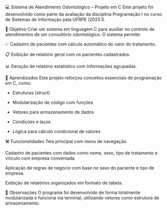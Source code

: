 💻 Sistema de Atendimento Odontológico – Projeto em C
Este projeto foi desenvolvido como parte da avaliação da disciplina Programação I no curso de Sistemas de Informação pela UFRPE (2025.1).

🎯 Objetivo
Criar um sistema em linguagem C para auxiliar no controle de atendimentos de um consultório odontológico. O sistema permite:

✅ Cadastro de pacientes com cálculo automático do valor do tratamento.

📋 Exibição de relatório geral com os pacientes cadastrados.

📊 Geração de relatório estatístico com informações agrupadas.

🧠 Aprendizados
Este projeto reforçou conceitos essenciais de programação em C, como:

- Estruturas (struct)

- Modularização de código com funções

- Vetores para armazenamento de dados

- Condições e laços

- Lógica para cálculo condicional de valores

🛠️ Funcionalidades
Tela principal com menu de navegação.

Cadastro de pacientes com dados como nome, sexo, tipo de tratamento e vínculo com empresa conveniada.

Aplicação de regras de negócio com base no sexo do paciente e tipo de empresa.

Exibição de relatórios organizados em formato de tabela.

💬 Observações
O programa foi desenvolvido de forma totalmente modularizada e funciona via terminal, utilizando vetores como estrutura de armazenamento.
